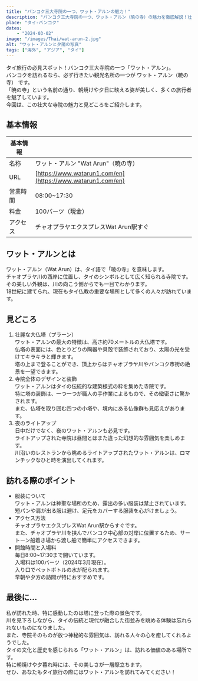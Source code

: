 ```yaml
---
title: "バンコク三大寺院の一つ、ワット・アルンの魅力！"
description: "バンコク三大寺院の一つ、ワット・アルン（暁の寺）の魅力を徹底解説！壮大な仏塔や美しい装飾、ライトアップなど、訪れるべき理由が満載。朝焼けや夕焼けに映える神秘的な寺院を堪能しよう。"
place: "タイ-バンコク"
dates:
    - "2024-03-02"
image: "/images/Thai/wat-arun-2.jpg"
alt: "ワット・アルンと夕陽の写真"
tags: ["海外", "アジア", "タイ"]
---
```


タイ旅行の必見スポット！バンコク三大寺院の一つ「ワット・アルン」。  
バンコクを訪れるなら、必ず行きたい観光名所の一つが ワット・アルン（暁の寺） です。  
「暁の寺」という名前の通り、朝焼けや夕日に映える姿が美しく、多くの旅行者を魅了しています。  
今回は、この壮大な寺院の魅力と見どころをご紹介します。  

## 基本情報

| 基本情報 | |
|---------|--------------------------------------------------------|
| 名称 | ワット・アルン "Wat Arun"（暁の寺） |
| URL | [https://www.watarun1.com/en](https://www.watarun1.com/en) |
| 営業時間 | 08:00~17:30 |
| 料金 | 100バーツ（現金） |
| アクセス | チャオプラヤエクスプレスWat Arun駅すぐ |

## ワット・アルンとは

ワット・アルン（Wat Arun）は、タイ語で「暁の寺」を意味します。  
チャオプラヤ川の西岸に位置し、タイのシンボルとして広く知られる寺院です。  
その美しい外観は、川の向こう側からでも一目でわかります。  
18世紀に建てられ、現在もタイ仏教の重要な場所として多くの人々が訪れています。  

## 見どころ

1. 壮麗な大仏塔（プラーン）  
   ワット・アルンの最大の特徴は、高さ約70メートルの大仏塔です。  
   仏塔の表面には、色とりどりの陶器や貝殻で装飾されており、太陽の光を受けてキラキラと輝きます。  
   塔の上まで登ることができ、頂上からはチャオプラヤ川やバンコク市街の絶景を一望できます。  
2. 寺院全体のデザインと装飾  
   ワット・アルンはタイの伝統的な建築様式の粋を集めた寺院です。  
   特に塔の装飾は、一つ一つが職人の手作業によるもので、その緻密さに驚かされます。  
   また、仏塔を取り囲む四つの小塔や、境内にある仏像群も見応えがあります。  
3. 夜のライトアップ  
   日中だけでなく、夜のワット・アルンも必見です。  
   ライトアップされた寺院は昼間とはまた違った幻想的な雰囲気を楽しめます。  
   川沿いのレストランから眺めるライトアップされたワット・アルンは、ロマンチックなひと時を演出してくれます。  

## 訪れる際のポイント

- 服装について  
  ワット・アルンは神聖な場所のため、露出の多い服装は禁止されています。  
  短パンや肩が出る服は避け、足元をカバーする服装を心がけましょう。  
- アクセス方法  
  チャオプラヤエクスプレスWat Arun駅からすぐです。  
  また、チャオプラヤ川を挟んでバンコク中心部の対岸に位置するため、サートーン船着き場から渡し船で簡単にアクセスできます。  
- 開館時間と入場料  
  毎日8:00~17:30まで開いています。  
  入場料は100バーツ（2024年3月現在）。  
  入り口でペットボトルの水が配られます。  
  早朝や夕方の訪問が特におすすめです。  

## 最後に...

私が訪れた時、特に感動したのは塔に登った際の景色です。  
川を見下ろしながら、タイの伝統と現代が融合した街並みを眺める体験は忘れられないものになりました。  
また、寺院そのものが放つ神秘的な雰囲気は、訪れる人々の心を癒してくれるようでした。  
タイの文化と歴史を感じられる「ワット・アルン」は、訪れる価値のある場所です。  
特に朝焼けや夕暮れ時には、その美しさが一層際立ちます。  
ぜひ、あなたもタイ旅行の際にはワット・アルンを訪れてみてください！  
